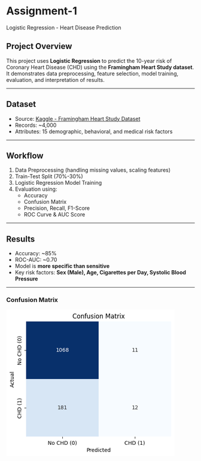 # Assignment-1
 Logistic Regression - Heart Disease Prediction

## Project Overview
This project uses **Logistic Regression** to predict the 10-year risk of Coronary Heart Disease (CHD) using the **Framingham Heart Study dataset**.  
It demonstrates data preprocessing, feature selection, model training, evaluation, and interpretation of results.

---

##  Dataset
- Source: [Kaggle - Framingham Heart Study Dataset](https://www.kaggle.com/datasets/amanajmera1/framingham-heart-study-dataset)
- Records: ~4,000
- Attributes: 15 demographic, behavioral, and medical risk factors

---

##  Workflow
1. Data Preprocessing (handling missing values, scaling features)  
2. Train-Test Split (70%-30%)  
3. Logistic Regression Model Training  
4. Evaluation using:
   - Accuracy
   - Confusion Matrix
   - Precision, Recall, F1-Score
   - ROC Curve & AUC Score  

---

##  Results
- Accuracy: ~85%  
- ROC-AUC: ~0.70  
- Model is **more specific than sensitive**  
- Key risk factors: **Sex (Male), Age, Cigarettes per Day, Systolic Blood Pressure**  

---

### Confusion Matrix
![Confusion Matrix](images_of_output/confusion.png)
